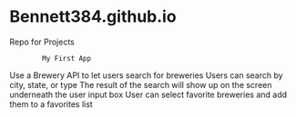 # Bennett384.github.io
Repo for Projects


            My First App
Use a Brewery API to let users search for breweries
Users can search by city, state, or type
The result of the search will show up on the screen underneath the user input box
User can select favorite breweries and add them to a favorites list
